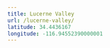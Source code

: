 ```yaml
---
title: Lucerne Valley
url: /lucerne-valley/
latitude: 34.4436167
longitude: -116.94552390000001
---
```

